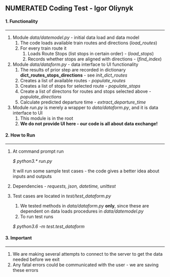## NUMERATED Coding Test - Igor Oliynyk

#### 1. Functionality
----
  1. Module _data/datemodel.py_ - initial data load and data model
      1. The code loads available train routes and directions (_load_routes_)
      2. For every train route it
          1. Loads Route Stops (list stops in certain order) - (_load_stops_)
          2. Records whether stops are aligned with directions - (_find_index_)
  2. Module _data/dataform.py_ - data interface to UI functionality
      1. The results of prior step are recorded in dictionary __dict_routes_stops_directions__ - see _init_dict_routes_
      2. Creates a list of available routes - _populate_routes_
      3. Creates a list of stops for selected route - _populate_stops_
      4. Create a list of directons for routes and stops selected above - _populate_directions_
      5. Calculate predicted departure time - _extract_departure_time_
  3. Module _run.py_ is merely a wrapper to _data/dataform.py_, and it is data interface to UI
      1. This module is in the root
      2. __We do not provide UI here - our code is all about data exchange!__


#### 2. How to Run
---
  1. At command prompt run 
     
     _$ python3.* run.py_
     
     It will run some sample test cases - the code gives a better idea about inputs and outputs
     
  2. Dependencies - _requests, json, datetime, unittest_
  3. Test cases are located in _test/test_dataform.py_
      1. We tested methods in _data/dataform.py_ **only**, since these are dependent on data loads procedures in _data/datemodel.py_
      2. To run test runs
      
      _$ python3.6 -m test.test_dataform_
      
#### 3. Important
---
   1. We are making several attempts to connect to the server to get the data needed before we exit
   2. Any fatal errors could be communicated with the user - we are saving these errors